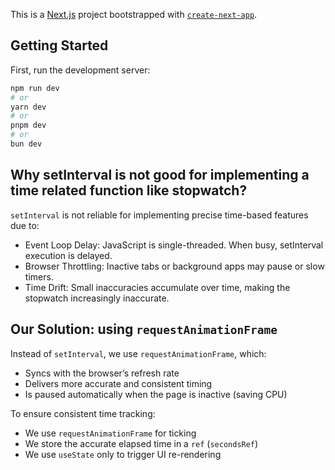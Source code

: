 This is a [Next.js](https://nextjs.org) project bootstrapped with [`create-next-app`](https://nextjs.org/docs/app/api-reference/cli/create-next-app).

## Getting Started

First, run the development server:

```bash
npm run dev
# or
yarn dev
# or
pnpm dev
# or
bun dev
```

## Why setInterval is not good for implementing a time related function like stopwatch?

`setInterval` is not reliable for implementing precise time-based features due to:

- Event Loop Delay: JavaScript is single-threaded. When busy, setInterval execution is delayed.
- Browser Throttling: Inactive tabs or background apps may pause or slow timers.
- Time Drift: Small inaccuracies accumulate over time, making the stopwatch increasingly inaccurate.

## Our Solution: using `requestAnimationFrame`

Instead of `setInterval`, we use `requestAnimationFrame`, which:
- Syncs with the browser’s refresh rate
- Delivers more accurate and consistent timing
- Is paused automatically when the page is inactive (saving CPU)

To ensure consistent time tracking:
- We use `requestAnimationFrame` for ticking
- We store the accurate elapsed time in a `ref` (`secondsRef`)
- We use `useState` only to trigger UI re-rendering
